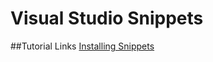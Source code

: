 # Visual Studio Snippets

##Tutorial Links
[Installing Snippets](https://msdn.microsoft.com/en-us/library/ms242311.aspx)